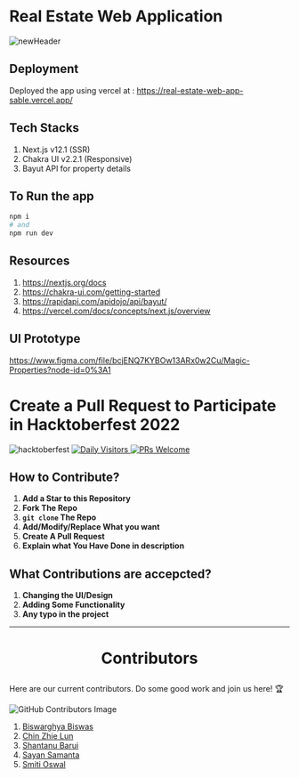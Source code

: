 # Real Estate Web Application

![newHeader](https://user-images.githubusercontent.com/36696204/194764921-c742ba36-ea77-4ba3-b631-f8139b651441.png)

## Deployment
Deployed the app using vercel at : https://real-estate-web-app-sable.vercel.app/

## Tech Stacks
1) Next.js v12.1 (SSR)
2) Chakra UI v2.2.1 (Responsive)
3) Bayut API for property details

## To Run the app
```bash
npm i
# and
npm run dev
```

## Resources
1) https://nextjs.org/docs
2) https://chakra-ui.com/getting-started
3) https://rapidapi.com/apidojo/api/bayut/
8) https://vercel.com/docs/concepts/next.js/overview

## UI Prototype
https://www.figma.com/file/bcjENQ7KYBOw13ARx0w2Cu/Magic-Properties?node-id=0%3A1

#

# Create a Pull Request to Participate in Hacktoberfest 2022
![hacktoberfest](https://user-images.githubusercontent.com/67837886/194604144-f81642db-691d-4504-97f5-a5e431efb698.png)
[![Daily Visitors](https://visitor-badge.glitch.me/badge?page_id=SayanDeveloper.slider) ![PRs Welcome](https://img.shields.io/badge/PRs-welcome-brightgreen.svg?style=flat-square)](http://github.com/SayanDeveloper/slider)

## How to Contribute?

1. **Add a Star to this Repository**
2. **Fork The Repo**
3. **`git clone` The Repo**
5. **Add/Modify/Replace What you want**
6. **Create A Pull Request**
7. **Explain what You Have Done in description**

## What Contributions are accepcted?

1. **Changing the UI/Design**
2. **Adding Some Functionality**
3. **Any typo in the project**

<hr/>

# <p align="center">Contributors </p>
Here are our current contributors. Do some good work and join us here! :trophy:
 
![GitHub Contributors Image](https://contrib.rocks/image?repo=lazyfuhrer/Real-Estate-Web-App) 
 
 1. [Biswarghya Biswas](https://github.com/lazyfuhrer)
 2. [Chin Zhie Lun](https://github.com/LunlunChin)
 3. [Shantanu Barui](https://github.com/codeMonger21)
 4. [Sayan Samanta](https://github.com/SayanDeveloper)
 5. [Smiti Oswal](https://github.com/smitioswal)

